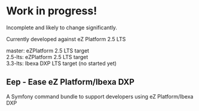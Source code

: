 # Work in progress!
Incomplete and likely to change significantly.

Currently developed against eZ Platform 2.5 LTS

master: eZPlatform 2.5 LTS target   
2.5-lts: eZPlatform 2.5 LTS target   
3.3-lts: Ibexa DXP LTS target (no started yet)

## Eep - Ease eZ Platform/Ibexa DXP
A Symfony command bundle to support developers using eZ Platform/Ibexa DXP
